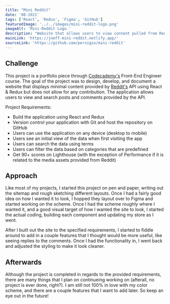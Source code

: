 ```yaml
---
title: "Mini Reddit"
date: '08-2021'
tags: ['React', 'Redux', 'Figma', 'GitHub']
featuredImage: '../../images/mini-reddit-logo.png'
imageAlt: 'Mini-Reddit Logo.'
description: "Website that allows users to view content pulled from Reddit"
mainLink: 'https://jneff-mini-reddit.netlify.app/'
sourceLink: 'https://github.com/persigio/mini-reddit'
---
```


## Challenge

This project is a portfolio piece through [Codecademy's](https://codecademy.com) Front-End Engineer course. The goal of the project was to design, develop, and document a website that displays minimal content provided by [Reddit's](https://www.reddit.com) API using React & Redux but does not allow for any contribution. The application allows users to view and search posts and comments provided by the API.  

Project Requirements:

+ Build the application using React and Redux
+ Version control your application with Git and host the repository on GitHub
+ Users can use the application on any device (desktop to mobile)
+ Users see an initial view of the data when first visiting the app
+ Users can search the data using terms
+ Users can filter the data based on categories that are predefined
+ Get 90+ scores on Lighthouse (with the exception of Performance if it is related to the media assets provided from Reddit)

## Approach

Like most of my projects, I started this project on pen and paper, writing out the sitemap and rough sketching different layouts. Once I had a fairly good idea on how I wanted it to look, I hopped they layout over to Figma and started working on the scheme. Once I had the scheme roughly where I wanted it, and a good visual target of how I wanted the site to look, I started the actual coding, building each component and updating my store as I went.  

After I built out the site to the specified requirements, I started to fiddle around to add in a couple features that I thought would be more useful, like seeing replies to the comments. Once I had the functionality in, I went back and adjusted the styling to make it look cleaner.  

## Afterwards

Although the project is completed in regards to the provided requirements, there are many things that I plan on continueing working on (afterall, no project is ever done, right?). I am still not 100% in love with my color scheme, and there are a couple features that I want to add later. So keep an eye out in the future!  
